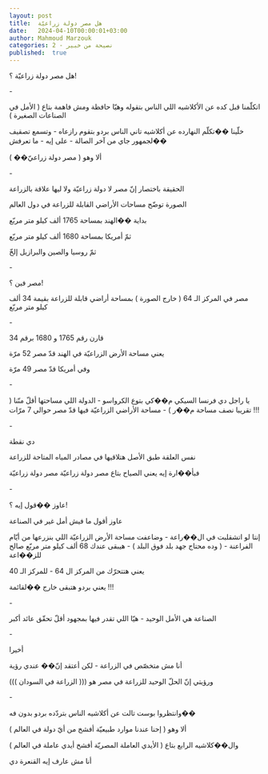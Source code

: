 ```yaml
---
layout: post
title:  هل مصر دولة زراعيّة
date:   2024-04-10T00:00:01+03:00
author: Mahmoud Marzouk
categories: 2 - نصيحة من خبير
published:  true
---
```

هل مصر دولة زراعيّة ؟!

\-

اتكلّمنا قبل كده عن الأكلاشيه اللي الناس بتقوله وهيّا حافظة ومش فاهمة
بتاع ( الأمل في الصناعات الصغيرة )

خلّينا ��تكلّم النهارده عن أكلاشيه تاني الناس بردو بتقوم رازعاه - وتسمع
تصقيف ��لجمهور جاي من آخر الصالة - على إيه - ما تعرفش

ألا وهو ( مصر دولة زراعيّ�� )

\-

الحقيقة باختصار إنّ مصر لا دولة زراعيّة ولا ليها علاقة
بالزراعة

الصورة توضّح مساحات الأراضي القابلة للزراعة في دول العالم

بداية ��الهند بمساحة 1765 ألف كيلو متر مربّع

ثمّ أمريكا بمساحة 1680 ألف كيلو متر مربّع

ثمّ روسيا والصين والبرازيل إلخّ

\-

مصر فين ؟!

مصر في المركز الـ 64 ( خارج الصورة ) بمساحة أراضي قابلة للزراعة بقيمة
34 ألف كيلو متر مربّع

\-

قارن رقم 1765 و 1680 برقم 34

يعني مساحة الأرض الزراعيّة في الهند قدّ مصر 52 مرّة

وفي أمريكا قدّ مصر 49 مرّة

\-

يا راجل دي فرنسا السيكي م��كي بتوع الكرواسو - الدولة اللي مساحتها أقلّ
منّنا ( تقريبا نصف مساحة م��ر ) - مساحة الأراضي الزراعيّة فيها قدّ مصر حوالي
7 مرّات !!!

\-

دي نقطة

نفس العلقة طبق الأصل هتلاقيها في مصادر المياه المتاحة
للزراعة

فبأ��ارة إيه يعني الصياح بتاع مصر دولة زراعيّة مصر دولة
زراعيّة

\-

عاوز ��قول إيه ؟!

عاوز أقول ما فيش أمل غير في الصناعة

إنتا لو اتشقلبت في ال��راعة - وضاعفت مساحة الأرض الزراعيّة اللي بنزرعها
من أيّام الفراعنة - ( وده محتاج جهد بلد فوق البلد ) - هيبقى عندك 68 ألف
كيلو متر مربّع صالح للز��اعة

يعني هتتحرّك من المركز ال 64 - للمركز الـ 40

يعني بردو هتبقى خارج ��لقائمة !!!

\-

الصناعة هي الأمل الوحيد - هيّا اللي تقدر فيها بمجهود أقلّ تحقّق عائد
أكبر

\-

أخيرا

أنا مش متخصّص في الزراعة - لكن أعتقد إنّ�� عندي رؤية

ورؤيتي إنّ الحلّ الوحيد للزراعة في مصر هو ((( الزراعة في
السودان )))

\-

وانتظروا بوست تالت عن أكلاشيه الناس بتردّده بردو بدون فه��

ألا وهو ( إحنا عندنا موارد طبيعيّة أفشخ من أيّ دولة في العالم
)

وال��كلاشيه الرابع بتاع ( الأيدي العاملة المصريّة أفشخ أيدي عاملة في
العالم )

أنا مش عارف إيه القنعرة دي
